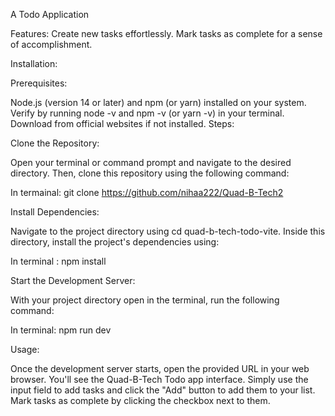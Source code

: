 A Todo Application

Features: Create new tasks effortlessly. Mark tasks as complete for a sense of accomplishment.

Installation:

Prerequisites:

Node.js (version 14 or later) and npm (or yarn) installed on your system. Verify by running node -v and npm -v (or yarn -v) in your terminal. Download from official websites if not installed. Steps:

Clone the Repository:

Open your terminal or command prompt and navigate to the desired directory. Then, clone this repository using the following command:

In termainal:
git clone https://github.com/nihaa222/Quad-B-Tech2

Install Dependencies:

Navigate to the project directory using cd quad-b-tech-todo-vite. Inside this directory, install the project's dependencies using:

In terminal :
npm install

Start the Development Server:

With your project directory open in the terminal, run the following command:

In terminal:
npm run dev

Usage:

Once the development server starts, open the provided URL in your web browser. You'll see the Quad-B-Tech Todo app interface. Simply use the input field to add tasks and click the "Add" button to add them to your list. Mark tasks as complete by clicking the checkbox next to them.
